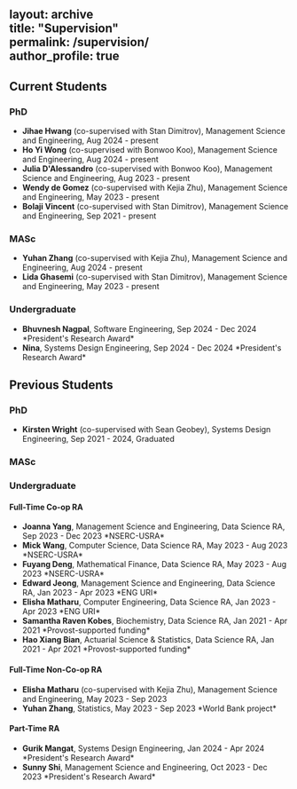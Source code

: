 layout: archive  
title: "Supervision"  
permalink: /supervision/  
author_profile: true  
---

## Current Students

### PhD  
- **Jihae Hwang** (co-supervised with Stan Dimitrov), Management Science and Engineering, Aug 2024 - present  
- **Ho Yi Wong** (co-supervised with Bonwoo Koo), Management Science and Engineering, Aug 2024 - present  
- **Julia D'Alessandro** (co-supervised with Bonwoo Koo), Management Science and Engineering, Aug 2023 - present  
- **Wendy de Gomez** (co-supervised with Kejia Zhu), Management Science and Engineering, May 2023 - present  
- **Bolaji Vincent** (co-supervised with Stan Dimitrov), Management Science and Engineering, Sep 2021 - present  

### MASc  
- **Yuhan Zhang** (co-supervised with Kejia Zhu), Management Science and Engineering, Aug 2024 - present  
- **Lida Ghasemi** (co-supervised with Stan Dimitrov), Management Science and Engineering, May 2023 - present  

### Undergraduate  
- **Bhuvnesh Nagpal**, Software Engineering, Sep 2024 - Dec 2024 \*President's Research Award\*  
- **Nina**, Systems Design Engineering, Sep 2024 - Dec 2024 \*President's Research Award\*  


## Previous Students

### PhD  
- **Kirsten Wright** (co-supervised with Sean Geobey), Systems Design Engineering, Sep 2021 - 2024, Graduated  


### MASc  


### Undergraduate  

#### Full-Time Co-op RA  
- **Joanna Yang**, Management Science and Engineering, Data Science RA, Sep 2023 - Dec 2023 \*NSERC-USRA\*  
- **Mick Wang**, Computer Science, Data Science RA, May 2023 - Aug 2023 \*NSERC-USRA\*  
- **Fuyang Deng**, Mathematical Finance, Data Science RA, May 2023 - Aug 2023 \*NSERC-USRA\*  
- **Edward Jeong**, Management Science and Engineering, Data Science RA, Jan 2023 - Apr 2023 \*ENG URI\*  
- **Elisha Matharu**, Computer Engineering, Data Science RA, Jan 2023 - Apr 2023 \*ENG URI\*  
- **Samantha Raven Kobes**, Biochemistry, Data Science RA, Jan 2021 - Apr 2021 \*Provost-supported funding\*  
- **Hao Xiang Bian**, Actuarial Science & Statistics, Data Science RA, Jan 2021 - Apr 2021 \*Provost-supported funding\*  

#### Full-Time Non-Co-op RA  
- **Elisha Matharu** (co-supervised with Kejia Zhu), Management Science and Engineering, May 2023 - Sep 2023  
- **Yuhan Zhang**, Statistics, May 2023 - Sep 2023 \*World Bank project\*  

#### Part-Time RA  
- **Gurik Mangat**, Systems Design Engineering, Jan 2024 - Apr 2024 \*President's Research Award\*  
- **Sunny Shi**, Management Science and Engineering, Oct 2023 - Dec 2023 \*President's Research Award\*  
